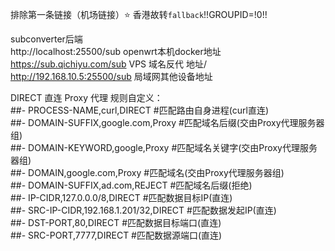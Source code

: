 排除第一条链接（机场链接）⭐ 香港故转`fallback`!!GROUPID=!0!!  

subconverter后端  
http://localhost:25500/sub   openwrt本机docker地址  
https://sub.qichiyu.com/sub  VPS 域名反代 地址/  
http://192.168.10.5:25500/sub 局域网其他设备地址	  

DIRECT 直连
Proxy 代理
规则自定义：  
##- PROCESS-NAME,curl,DIRECT #匹配路由自身进程(curl直连)  
##- DOMAIN-SUFFIX,google.com,Proxy #匹配域名后缀(交由Proxy代理服务器组)  
##- DOMAIN-KEYWORD,google,Proxy #匹配域名关键字(交由Proxy代理服务器组)  
##- DOMAIN,google.com,Proxy #匹配域名(交由Proxy代理服务器组)  
##- DOMAIN-SUFFIX,ad.com,REJECT #匹配域名后缀(拒绝)  
##- IP-CIDR,127.0.0.0/8,DIRECT #匹配数据目标IP(直连)  
##- SRC-IP-CIDR,192.168.1.201/32,DIRECT #匹配数据发起IP(直连)  
##- DST-PORT,80,DIRECT #匹配数据目标端口(直连)  
##- SRC-PORT,7777,DIRECT #匹配数据源端口(直连)  
